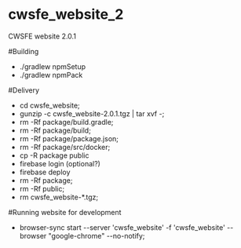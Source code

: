 # cwsfe_website_2
CWSFE website 2.0.1

#Building
* ./gradlew npmSetup
* ./gradlew npmPack

#Delivery
* cd cwsfe_website;
* gunzip -c cwsfe_website-2.0.1.tgz | tar xvf -;
* rm -Rf package/build.gradle;
* rm -Rf package/build;
* rm -Rf package/package.json;
* rm -Rf package/src/docker;
* cp -R package public
* firebase login (optional?)
* firebase deploy
* rm -Rf package;
* rm -Rf public;
* rm cwsfe_website-*.tgz;

#Running website for development
* browser-sync start --server 'cwsfe_website' -f 'cwsfe_website' --browser "google-chrome" --no-notify;
